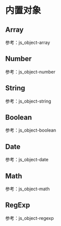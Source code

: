 内置对象
======

Array
-----

参考：js_object-array

Number
------

参考：js_object-number

String
------

参考：js_object-string

Boolean
-------

参考：js_object-boolean

Date
----

参考：js_object-date

Math
----

参考：js_object-math

RegExp
------

参考：js_object-regexp